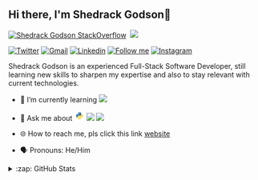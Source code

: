 ## Hi there, I'm Shedrack Godson👋


[![Shedrack Godson StackOverflow](https://github-readme-stackoverflow.vercel.app/?userID=12733154)](https://stackoverflow.com/users/12733154/shedrack)&nbsp;
[<img src="https://cr-ss-service.azurewebsites.net/api/ScreenShot?widget=summary&username=shedrackgodson&badges=3&--badge-margin=1px&branding=false&layout=horizontal&show-avatar=true&style=--header-bg-color:%2300A756;--border-radius:3px;--name-font-weight:bold;--name-font-size:11.5px;--header-padding:1px;--badge-rank-font-size:0.2em;--badge-location-font-size:0.2em;--badge-technology-font-size:5px;width:300px;--avatar-size:30px;--score-font-size:12px;"
/>](https://profile.codersrank.io/user/shedrackgodson/)

<!-- ![Profile Metrics](https://github.com/elirehema/elirehema/blob/master/github-metrics.svg)-->
[![Twitter](https://img.shields.io/twitter/follow/godson_shedrack?label=Follow&style=social)](https://www.twitter.com/godson_shedrack)
[![Gmail](https://img.shields.io/badge/-Gmail-c14438?style=flat&logo=Gmail&logoColor=white)](mailto:hedrickgodson23@gmail.com)
[![Linkedin](https://img.shields.io/badge/-LinkedIn-blue?style=flat&logo=Linkedin&logoColor=white)](https://www.linkedin.com/in/shedrack-godson/)
[<img src="https://img.shields.io/github/followers/ShedrackGodson?label=follow&style=social" height="22" title="Follow me" />](https://github.com/ShedrackGodson) 
[![Instagram](https://img.shields.io/badge/-Instagram-c13584?style=flat&labelColor=c13584&logo=instagram&logoColor=white)](https://www.instagram.com/rickie_godson)


Shedrack Godson is an experienced Full-Stack Software Developer, still learning new skills to sharpen my expertise and also to stay relevant with current technologies.


- 🌱 I’m currently learning <img height="20" src="https://upload.wikimedia.org/wikipedia/commons/a/a7/React-icon.svg"></code>

- 💬 Ask me about 
 <img height="20" src="https://raw.githubusercontent.com/github/explore/80688e429a7d4ef2fca1e82350fe8e3517d3494d/topics/python/python.png"></code>
 <img height="20" src="https://static.djangoproject.com/img/logos/django-logo-negative.png"></code>
 <img height="20" src="https://www.django-rest-framework.org/img/logo.png"></code>

- 🌐 How to reach me, pls click this link [website](https://shedrackgodson.pythonanywhere.com/contact/)
- 🗣 Pronouns: He/Him



<!-- ### Wakatime Week Stats
[![willianrod's wakatime stats](https://github-readme-stats.vercel.app/api/wakatime?username=Shedrack)](https://github.com/ShedrackGodson/github-readme-stats)

[![ReadMe Card](https://github-readme-stats.vercel.app/api/pin/?username=ShedrackGodson&repo=github-readme-stats)](https://github.com/ShedrackGodson/github-readme-stats)

### Latest Blog Posts 📕 -->

<!-- BLOG-POST-LIST:START -->
<!-- - [Django: Email Service](https://shedrackgodson.pythonanywhere.com/post/4/) -->
<!-- - [Python: Middle of the Linked List](https://shedrackgodson.pythonanywhere.com/post/3/) -->
<!-- - [Django: Tiny-MCE Editor Integration with Django](https://shedrackgodson.pythonanywhere.com/post/2/) -->
<!-- - [Django: Setup Django-MySQL database on Python Anywhere](https://shedrackgodson.pythonanywhere.com/post/1/) -->
<!-- BLOG-POST-LIST:END -->

<!-- ➡️ [more blog posts...](https://shedrackgodson.pythonanywhere.com) -->

<details>
  <summary>:zap: GitHub Stats</summary>

  ![Shedrack Godson's github stats](https://github-readme-stats.vercel.app/api?username=ShedrackGodson&show_icons=true&theme=radical)

</details>


<!-- [website]: https://shedrackgodson.pythonanywhere.com/contact/
[twitter]: https://twitter.com/godson_shedrack
[instagram]: https://www.instagram.com/rickie_godson/
[linkedin]: https://www.linkedin.com/in/shedrack-godson/ -->
